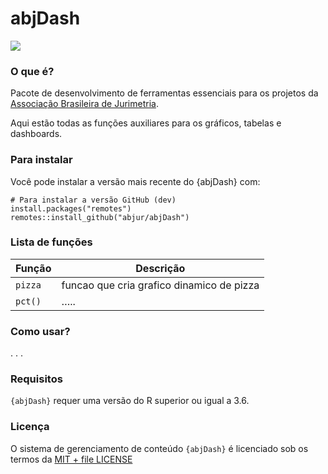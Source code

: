 
<!-- README.md is generated from README.Rmd. Please edit that file -->

# abjDash

![](https://img.shields.io/badge/package-construction-yellow)

### O que é?

Pacote de desenvolvimento de ferramentas essenciais para os projetos da
[Associação Brasileira de Jurimetria](https://abj.org.br/).

Aqui estão todas as funções auxiliares para os gráficos, tabelas e
dashboards.

### Para instalar

Você pode instalar a versão mais recente do {abjDash} com:

    # Para instalar a versão GitHub (dev)
    install.packages("remotes")
    remotes::install_github("abjur/abjDash")

### Lista de funções

| Função  | Descrição                                 |
|---------|-------------------------------------------|
| `pizza` | funcao que cria grafico dinamico de pizza |
| `pct()` | …..                                       |

### Como usar?

. . .

### Requisitos

`{abjDash}` requer uma versão do R superior ou igual a 3.6.

### Licença

O sistema de gerenciamento de conteúdo `{abjDash}` é licenciado sob os
termos da [MIT + file
LICENSE](https://github.com/abjur/abjDash/blob/master/LICENSE)
